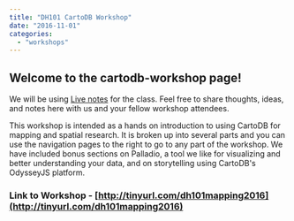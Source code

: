 ```yaml
---
title: "DH101 CartoDB Workshop"
date: "2016-11-01"
categories: 
  - "workshops"
---
```


## Welcome to the cartodb-workshop page!

We will be using [Live notes](https://docs.google.com/document/d/1OsEta8QOMyP7T75WH_PV0HBqDtYCK8qj_U9BB-swFpc/) for the class. Feel free to share thoughts, ideas, and notes here with us and your fellow workshop attendees.

This workshop is intended as a hands on introduction to using CartoDB for mapping and spatial research. It is broken up into several parts and you can use the navigation pages to the right to go to any part of the workshop. We have included bonus sections on Palladio, a tool we like for visualizing and better understanding your data, and on storytelling using CartoDB's OdysseyJS platform.

### [](https://github.com/albertkun/cartodb-workshop/wiki#link-to-workshop---httptinyurlcomdh101mapping2016)Link to Workshop - **[http://tinyurl.com/dh101mapping2016](http://tinyurl.com/dh101mapping2016)**
